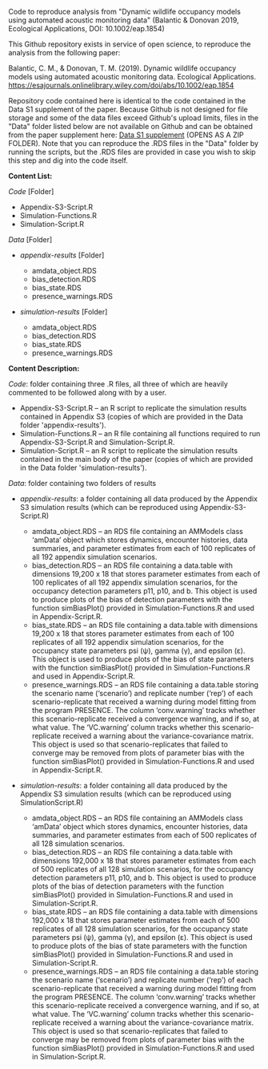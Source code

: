 Code to reproduce analysis from "Dynamic wildlife occupancy models using automated acoustic monitoring data" (Balantic &amp; Donovan 2019, Ecological Applications, DOI: 10.1002/eap.1854)

This Github repository exists in service of open science, to reproduce the analysis from the following paper:

Balantic, C. M., & Donovan, T. M. (2019).
Dynamic wildlife occupancy models using automated acoustic monitoring data. Ecological Applications. https://esajournals.onlinelibrary.wiley.com/doi/abs/10.1002/eap.1854

Repository code contained here is identical to the code contained in the Data S1 supplement of the paper. Because Github is not designed for file storage and some of the data files exceed Github's upload limits, files in the "Data" folder listed below are not available on Github and can be obtained from the paper supplement here: [Data S1 supplement](https://esajournals.onlinelibrary.wiley.com/action/downloadSupplement?doi=10.1002%2Feap.1854&file=eap1854-sup-0004-DataS1.zip) (OPENS AS A ZIP FOLDER). Note that you can reproduce the .RDS files in the "Data" folder by running the scripts, but the .RDS files are provided in case you wish to skip this step and dig into the code itself.   

**Content List:**

*Code* [Folder]

  * Appendix-S3-Script.R
  * Simulation-Functions.R
  * Simulation-Script.R
  
*Data* [Folder]

  * *appendix-results* [Folder]
  
      - amdata_object.RDS
      - bias_detection.RDS
      - bias_state.RDS
      - presence_warnings.RDS
      
      
  * *simulation-results* [Folder]
  
      - amdata_object.RDS
      - bias_detection.RDS
      - bias_state.RDS
      - presence_warnings.RDS


**Content Description:** 

*Code*: folder containing three .R files, all three of which are heavily commented to
be followed along with by a user.

  - Appendix-S3-Script.R – an R script to replicate the simulation results
contained in Appendix S3 (copies of which are provided in the Data folder
'appendix-results').
  - Simulation-Functions.R – an R file containing all functions required
to run Appendix-S3-Script.R and Simulation-Script.R.
  - Simulation-Script.R – an R script to replicate the simulation results
contained in the main body of the paper (copies of which are provided in the
Data folder 'simulation-results').

*Data*: folder containing two folders of results

  - *appendix-results*: a folder containing all data produced by the Appendix S3
simulation results (which can be reproduced using Appendix-S3-
Script.R)
    * amdata_object.RDS – an RDS file containing an AMModels
class ‘amData’ object which stores dynamics, encounter histories, data
summaries, and parameter estimates from each of 100 replicates of all
192 appendix simulation scenarios.
    * bias_detection.RDS – an RDS file containing a data.table with
dimensions 19,200 x 18 that stores parameter estimates from each of
100 replicates of all 192 appendix simulation scenarios, for the
occupancy detection parameters p11, p10, and b. This object is used to
produce plots of the bias of detection parameters with the function
simBiasPlot() provided in Simulation-Functions.R and used
in Appendix-Script.R.
    * bias_state.RDS – an RDS file containing a data.table with
dimensions 19,200 x 18 that stores parameter estimates from each of
100 replicates of all 192 appendix simulation scenarios, for the
occupancy state parameters psi (ψ), gamma (γ), and epsilon (ε). This
object is used to produce plots of the bias of state parameters with the
function simBiasPlot() provided in Simulation-Functions.R
and used in Appendix-Script.R.
    * presence_warnings.RDS – an RDS file containing a data.table
storing the scenario name (‘scenario’) and replicate number (‘rep’) of
each scenario-replicate that received a warning during model fitting
from the program PRESENCE. The column ‘conv.warning’ tracks
whether this scenario-replicate received a convergence warning, and if
so, at what value. The ‘VC.warning’ column tracks whether this
scenario-replicate received a warning about the variance-covariance
matrix. This object is used so that scenario-replicates that failed to
converge may be removed from plots of parameter bias with the 
function simBiasPlot() provided in Simulation-Functions.R
and used in Appendix-Script.R.


- *simulation-results*: a folder containing all data produced by the Appendix
S3 simulation results (which can be reproduced using SimulationScript.R)
    * amdata_object.RDS – an RDS file containing an AMModels
class ‘amData’ object which stores dynamics, encounter histories, data
summaries, and parameter estimates from each of 500 replicates of all
128 simulation scenarios.
    * bias_detection.RDS – an RDS file containing a data.table with
dimensions 192,000 x 18 that stores parameter estimates from each of
500 replicates of all 128 simulation scenarios, for the occupancy
detection parameters p11, p10, and b. This object is used to produce
plots of the bias of detection parameters with the function
simBiasPlot() provided in Simulation-Functions.R and used
in Simulation-Script.R.
    * bias_state.RDS – an RDS file containing a data.table with
dimensions 192,000 x 18 that stores parameter estimates from each of
500 replicates of all 128 simulation scenarios, for the occupancy state
parameters psi (ψ), gamma (γ), and epsilon (ε). This object is used to
produce plots of the bias of state parameters with the function
simBiasPlot() provided in Simulation-Functions.R and used
in Simulation-Script.R.
    * presence_warnings.RDS – an RDS file containing a data.table
storing the scenario name (‘scenario’) and replicate number (‘rep’) of
each scenario-replicate that received a warning during model fitting
from the program PRESENCE. The column ‘conv.warning’ tracks
whether this scenario-replicate received a convergence warning, and if
so, at what value. The ‘VC.warning’ column tracks whether this
scenario-replicate received a warning about the variance-covariance
matrix. This object is used so that scenario-replicates that failed to
converge may be removed from plots of parameter bias with the
function simBiasPlot() provided in Simulation-Functions.R
and used in Simulation-Script.R.